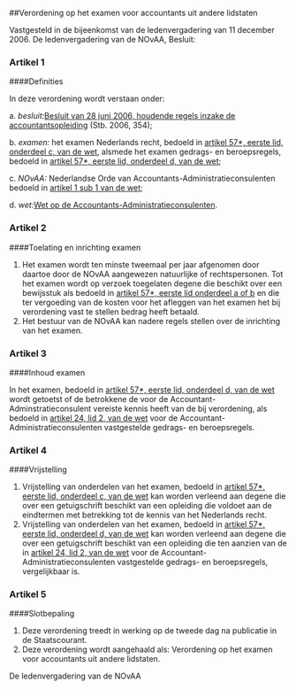 <meta http-equiv='Content-Type' content='text/html; charset=utf-8' />

##Verordening op het examen voor accountants uit andere lidstaten

Vastgesteld in de bijeenkomst van de ledenvergadering van 11 december 2006.  De ledenvergadering van de NOvAA,  Besluit:    

### Artikel  1  

####Definities

In deze verordening wordt verstaan onder: 

a. *besluit:*[Besluit van 28 juni 2006, houdende regels inzake de accountantsopleiding](../../../../../../../../../../../AMvB/besluit/accountantsopleiding/BWBR0020023/README.md) (Stb. 2006, 354);  

b. *examen:* het examen Nederlands recht, bedoeld in [artikel 57*, eerste lid, onderdeel c, van de wet](../../../../../../../../../../../wet/wet/op/de/accountants-administratieconsulenten/BWBR0002856/README.md), alsmede het examen gedrags- en beroepsregels, bedoeld in [artikel 57*, eerste lid, onderdeel d, van de wet](../../../../../../../../../../../wet/wet/op/de/accountants-administratieconsulenten/BWBR0002856/README.md);  

c. *NOvAA:* Nederlandse Orde van Accountants-Administratieconsulenten bedoeld in [artikel 1 sub 1 van de wet](../../../../../../../../../../../wet/wet/op/de/accountants-administratieconsulenten/BWBR0002856/README.md);  

d. *wet:*[Wet op de Accountants-Administratieconsulenten](../../../../../../../../../../../wet/wet/op/de/accountants-administratieconsulenten/BWBR0002856/README.md).    

### Artikel  2  

####Toelating en inrichting examen

1.  Het examen wordt ten minste tweemaal per jaar afgenomen door daartoe door de NOvAA aangewezen natuurlijke of rechtspersonen. Tot het examen wordt op verzoek toegelaten degene die beschikt over een bewijsstuk als bedoeld in [artikel 57*, eerste lid onderdeel a of b](../../../../../../../../../../../wet/wet/op/de/accountants-administratieconsulenten/BWBR0002856/README.md) en die ter vergoeding van de kosten voor het afleggen van het examen het bij verordening vast te stellen bedrag heeft betaald.   
2.  Het bestuur van de NOvAA kan nadere regels stellen over de inrichting van het examen.   

### Artikel  3  

####Inhoud examen

In het examen, bedoeld in [artikel 57*, eerste lid, onderdeel d, van de wet](../../../../../../../../../../../wet/wet/op/de/accountants-administratieconsulenten/BWBR0002856/README.md) wordt getoetst of de betrokkene de voor de Accountant-Adminstratieconsulent vereiste kennis heeft van de bij verordening, als bedoeld in [artikel 24, lid 2, van de wet](../../../../../../../../../../../wet/wet/op/de/accountants-administratieconsulenten/BWBR0002856/README.md) voor de Accountant-Administratieconsulenten vastgestelde gedrags- en beroepsregels.  

### Artikel  4  

####Vrijstelling

1.  Vrijstelling van onderdelen van het examen, bedoeld in [artikel 57*, eerste lid, onderdeel c, van de wet](../../../../../../../../../../../wet/wet/op/de/accountants-administratieconsulenten/BWBR0002856/README.md) kan worden verleend aan degene die over een getuigschrift beschikt van een opleiding die voldoet aan de eindtermen met betrekking tot de kennis van het Nederlands recht.   
2.  Vrijstelling van onderdelen van het examen, bedoeld in [artikel 57*, eerste lid, onderdeel d, van de wet](../../../../../../../../../../../wet/wet/op/de/accountants-administratieconsulenten/BWBR0002856/README.md) kan worden verleend aan degene die over een getuigschrift beschikt van een opleiding die ten aanzien van de in [artikel 24, lid 2, van de wet](../../../../../../../../../../../wet/wet/op/de/accountants-administratieconsulenten/BWBR0002856/README.md) voor de Accountant-Administratieconsulenten vastgestelde gedrags- en beroepsregels, vergelijkbaar is.   

### Artikel  5  

####Slotbepaling

1.  Deze verordening treedt in werking op de tweede dag na publicatie in de Staatscourant.   
2.  Deze verordening wordt aangehaald als: Verordening op het examen voor accountants uit andere lidstaten.   

De 
ledenvergadering van de NOvAA   

